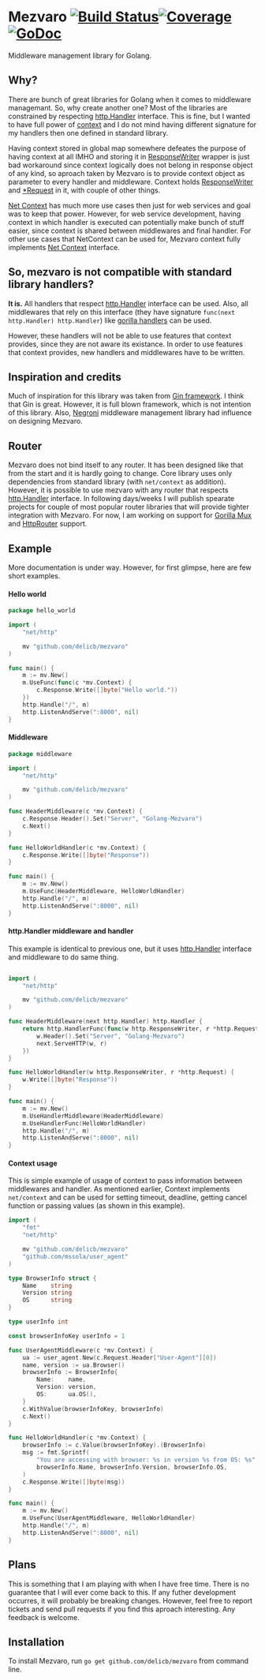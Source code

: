 # Mezvaro [![Build Status](https://travis-ci.org/delicb/mezvaro.svg?branch=master)](https://travis-ci.org/delicb/mezvaro)[![Coverage](http://gocover.io/_badge/github.com/delicb/mezvaro)](http://gocover.io/github.com/delicb/mezvaro)[![GoDoc](http://godoc.org/github.com/delicb/mezvaro?status.png)](http://godoc.org/github.com/delicb/mezvaro)
Middleware management library for Golang. 

## Why?
There are bunch of great libraries for Golang when it comes to middleware managemant. So, why create another one? Most of the libraries are constrained by respecting [http.Handler](https://godoc.org/net/http#Handler) interface. This is fine, but I wanted to have full power of [context](https://godoc.org/golang.org/x/net/context) and I do not mind having different signature for my handlers then one defined in standard library.

Having context stored in global map somewhere defeates the purpose of having context at all IMHO and storing it in [ResponseWriter](https://godoc.org/net/http#ResponseWriter) wrapper is just bad workaround since context logically does not belong in response object of any kind, so aproach taken by Mezvaro is to provide context object as parameter to every handler and middleware. Context holds [ResponseWriter](https://godoc.org/net/http#ResponseWriter) and [*Request](https://godoc.org/net/http#Request) in it, with couple of other things.

[Net Context](https://godoc.org/golang.org/x/net/context#Context) has much more use cases then just for web services and goal was to keep that power. However, for web service development, having context in which handler is executed can potentially make bunch of stuff easier, since context is shared between middlewares and final handler. For other use cases that NetContext can be used for, Mezvaro context fully implements [Net Context](https://godoc.org/golang.org/x/net/context#Context) interface.

## So, mezvaro is not compatible with standard library handlers?
**It is.** All handlers that respect [http.Handler](https://godoc.org/net/http#Handler) interface can be used. Also, all middlewares that rely on this interface (they have signature `func(next http.Handler) http.Handler`) like [gorilla handlers](https://github.com/gorilla/handlers) can be used.

However, these handlers will not be able to use features that context provides, since they are not aware its existance. In order to use features that context provides, new handlers and middlewares have to be written.

## Inspiration and credits
Much of inspiration for this library was taken from [Gin framework](github.com/gin-gonic/gin). I think that Gin is great. However, it is full blown framework, which is not intention of this library. Also, [Negroni](https://github.com/codegangsta/negroni) middleware management library had influence on designing Mezvaro. 

## Router
Mezvaro does not bind itself to any router. It has been designed like that from the start and it is hardly going to change. Core library uses only dependencies from standard library (with `net/context` as addition). However, it is possible to use mezvaro with any router that respects [http.Handler](https://godoc.org/net/http#Handler) interface. In following days/weeks I will publish spearate projects for couple of most popular router libraries that will provide tighter integration with Mezvaro. For now, I am working on support for [Gorilla Mux](https://github.com/gorilla/mux) and [HttpRouter](https://github.com/julienschmidt/httprouter) support. 

## Example
More documentation is under way. However, for first glimpse, here are few short examples.

#### Hello world
```go
package hello_world

import (
	"net/http"

	mv "github.com/delicb/mezvaro"
)

func main() {
	m := mv.New()
	m.UseFunc(func(c *mv.Context) {
		c.Response.Write([]byte("Hello world."))
	})
	http.Handle("/", m)
	http.ListenAndServe(":8000", nil)
}
```

#### Middleware
```go
package middleware

import (
	"net/http"

	mv "github.com/delicb/mezvaro"
)

func HeaderMiddleware(c *mv.Context) {
	c.Response.Header().Set("Server", "Golang-Mezvaro")
	c.Next()
}

func HelloWorldHandler(c *mv.Context) {
	c.Response.Write([]byte("Response"))
}

func main() {
	m := mv.New()
	m.UseFunc(HeaderMiddleware, HelloWorldHandler)
	http.Handle("/", m)
	http.ListenAndServe(":8000", nil)
}
```

#### http.Handler middleware and handler
This example is identical to previous one, but it uses [http.Handler](https://godoc.org/net/http#Handler) interface and middleware to do same thing.
```go

import (
	"net/http"

	mv "github.com/delicb/mezvaro"
)

func HeaderMiddleware(next http.Handler) http.Handler {
	return http.HandlerFunc(func(w http.ResponseWriter, r *http.Request) {
		w.Header().Set("Server", "Golang-Mezvaro")
		next.ServeHTTP(w, r)
	})
}

func HelloWorldHandler(w http.ResponseWriter, r *http.Request) {
	w.Write([]byte("Response"))
}

func main() {
	m := mv.New()
	m.UseHandlerMiddleware(HeaderMiddleware)
	m.UseHandlerFunc(HelloWorldHandler)
	http.Handle("/", m)
	http.ListenAndServe(":8000", nil)
}
```

#### Context usage
This is simple example of usage of context to pass information between middlewares and handler. As mentioned earlier, Context implements `net/context` and can be used for setting timeout, deadline, getting cancel function or passing values (as shown in this example).
```go
import (
	"fmt"
	"net/http"

	mv "github.com/delicb/mezvaro"
	"github.com/mssola/user_agent"
)

type BrowserInfo struct {
	Name    string
	Version string
	OS      string
}

type userInfo int

const browserInfoKey userInfo = 1

func UserAgentMiddleware(c *mv.Context) {
	ua := user_agent.New(c.Request.Header["User-Agent"][0])
	name, version := ua.Browser()
	browserInfo := BrowserInfo{
		Name:    name,
		Version: version,
		OS:      ua.OS(),
	}
	c.WithValue(browserInfoKey, browserInfo)
	c.Next()
}

func HelloWorldHandler(c *mv.Context) {
	browserInfo := c.Value(browserInfoKey).(BrowserInfo)
	msg := fmt.Sprintf(
		"You are accessing with browser: %s in version %s from OS: %s",
		browserInfo.Name, browserInfo.Version, browserInfo.OS,
	)
	c.Response.Write([]byte(msg))
}

func main() {
	m := mv.New()
	m.UseFunc(UserAgentMiddleware, HelloWorldHandler)
	http.Handle("/", m)
	http.ListenAndServe(":8000", nil)
}

```

## Plans
This is something that I am playing with when I have free time. There is no guarantee that I will ever come back to this. If any futher development occurres, it will probably be breaking changes. However, feel free to report tickets and send pull requests if you find this aproach interesting. Any feedback is welcome.

## Installation
To install Mezvaro, run `go get github.com/delicb/mezvaro` from command line.
